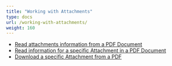 ```yaml
---
title: "Working with Attachments"
type: docs
url: /working-with-attachments/
weight: 160
---
```


- [Read attachments information from a PDF Document](/pdf/read-attachments-information-from-a-pdf-document/)
- [Read information for a specific Attachment in a PDF Document](/pdf/read-information-for-a-specific-attachment-in-a-pdf-document/)
- [Download a specific Attachment from a PDF](/pdf/download-a-specific-attachment-from-a-pdf/)

